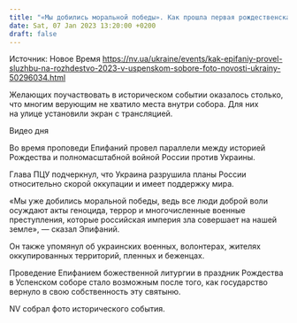 ```yaml
---
title: "«Мы добились моральной победы». Как прошла первая рождественская служба Епифания в Успенском соборе Лавры — фото исторического события"
date: Sat, 07 Jan 2023 13:20:00 +0200
draft: false
---
```

Источник: Новое Время https://nv.ua/ukraine/events/kak-epifaniy-provel-sluzhbu-na-rozhdestvo-2023-v-uspenskom-sobore-foto-novosti-ukrainy-50296034.html


Желающих поучаствовать в историческом событии оказалось столько, что многим верующим не хватило места внутри собора. Для них на улице установили экран с трансляцией.

 Видео дня   

Во время проповеди Епифаний провел параллели между историей Рождества и полномасштабной войной России против Украины.

Глава ПЦУ подчеркнул, что Украина разрушила планы России относительно скорой оккупации и имеет поддержку мира.

«Мы уже добились моральной победы, ведь все люди доброй воли осуждают акты геноцида, террор и многочисленные военные преступления, которые российская империя зла совершает на нашей земле», — сказал Эпифаний.

Он также упомянул об украинских военных, волонтерах, жителях оккупированных территорий, пленных и беженцах.

Проведение Епифанием божественной литургии в праздник Рождества в Успенском соборе стало возможным после того, как государство вернуло в свою собственность эту святыню.

 NV собрал фото исторического события.
